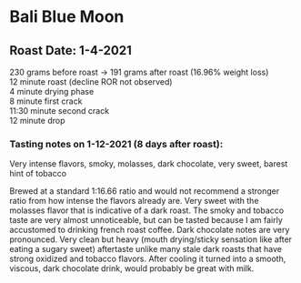 # Bali Blue Moon

## Roast Date: 1-4-2021
230 grams before roast -> 191 grams after roast (16.96% weight loss)  
12 minute roast (decline ROR not observed)  
4 minute drying phase  
8 minute first crack  
11:30 minute second crack  
12 minute drop

### Tasting notes on 1-12-2021 (8 days after roast):
Very intense flavors, smoky, molasses, dark chocolate, very sweet, barest hint of tobacco

Brewed at a standard 1:16.66 ratio and would not recommend a stronger ratio from how intense the flavors already are. Very sweet with the molasses flavor that is indicative of a dark roast. The smoky and tobacco taste are very almost unnoticeable, but can be tasted because I am fairly accustomed to drinking french roast coffee. Dark chocolate notes are very pronounced. Very clean but heavy (mouth drying/sticky sensation like after eating a sugary sweet) aftertaste unlike many stale dark roasts that have strong oxidized and tobacco flavors. After cooling it turned into a smooth, viscous, dark chocolate drink, would probably be great with milk.
